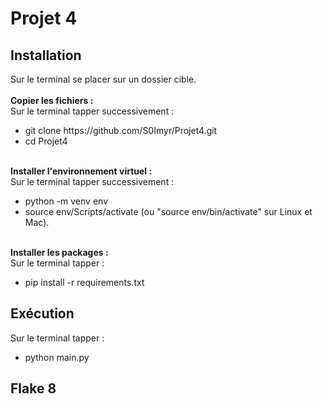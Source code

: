 # Projet 4
<h2> Installation</h2>
Sur le terminal se placer sur un dossier cible. <br>
<br>
<b>Copier les fichiers :</b> <br>
Sur le terminal tapper successivement : <br>
<ul>
    <li>git clone https://github.com/S0Imyr/Projet4.git </li>
    <li>cd Projet4</li>
</ul>
<br>
<b>Installer l'environnement virtuel :</b> <br>
Sur le terminal tapper successivement : <br>
<ul>
    <li>python -m venv env</li>
    <li>source env/Scripts/activate (ou "source env/bin/activate" sur Linux et Mac).</li>
</ul>
<br>
<b>Installer les packages :</b> <br>
Sur le terminal tapper : <br>
<ul>
    <li>pip install -r requirements.txt</li>
</ul>

<h2> Exécution </h2>
Sur le terminal tapper : <br>
<ul>
    <li>python main.py</li>
</ul>



<h2> Flake 8 </h2>
